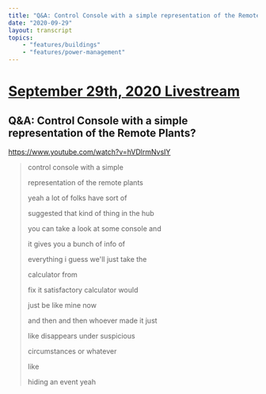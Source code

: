 ```yaml
---
title: "Q&A: Control Console with a simple representation of the Remote Plants?"
date: "2020-09-29"
layout: transcript
topics:
    - "features/buildings"
    - "features/power-management"
---
```

# [September 29th, 2020 Livestream](../2020-09-29.md)
## Q&A: Control Console with a simple representation of the Remote Plants?
https://www.youtube.com/watch?v=hVDlrmNvsIY
> control console with a simple
> 
> representation of the remote plants
> 
> yeah a lot of folks have sort of
> 
> suggested that kind of thing in the hub
> 
> you can take a look at some console and
> 
> it gives you a bunch of info of
> 
> everything i guess we'll just take the
> 
> calculator from
> 
> fix it satisfactory calculator would
> 
> just be like mine now
> 
> and then and then whoever made it just
> 
> like disappears under suspicious
> 
> circumstances or whatever
> 
> like
> 
> hiding an event yeah
> 
